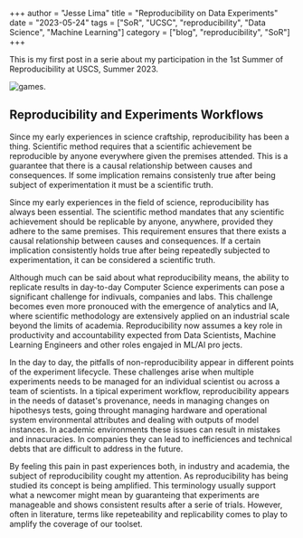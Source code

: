 +++
author = "Jesse Lima"
title = "Reproducibility on Data Experiments"
date = "2023-05-24"
tags = ["SoR", "UCSC", "reproducibility", "Data Science", "Machine Learning"]
category = ["blog", "reproducibility", "SoR"]
+++


This is my first post in a serie about my participation in the 1st Summer of Reproducibility at USCS, Summer 2023.

![games](/images/pipeline1.png).

## Reproducibility and Experiments Workflows

Since my early experiences in science craftship, reproducibility has been a thing. Scientific method requires that a scientific achievement be reproducible by anyone everywhere given the premises attended. This is a guarantee that there is a causal relationship between causes and consequences. If some implication remains consistenly true after being subject of experimentation it must be a scientific truth. 

Since my early experiences in the field of science, reproducibility has always been essential. The scientific method mandates that any scientific achievement should be replicable by anyone, anywhere, provided they adhere to the same premises. This requirement ensures that there exists a causal relationship between causes and consequences. If a certain implication consistently holds true after being repeatedly subjected to experimentation, it can be considered a scientific truth.

Although much can be said about what reproducibility means, the ability to replicate results in day-to-day Computer Science experiments can pose a significant challenge for indivuals, companies and labs. This challenge becomes even more pronouced with the emergence of analytics and IA, where scientific methodology are extensively applied on an industrial scale beyond the limits of academia. Reproducibility now assumes a key role in productivity and accountability expected from Data Scientists, Machine Learning Engineers and other roles engajed in ML/AI pro
jects. 

In the day to day, the pitfalls of non-reproducibility appear in different points of the experiment lifecycle. These challenges arise when multiple experiments needs to be managed for an individual scientist ou across a team of scientists. In a tipical experiment workflow, reproducibility appears in the needs of dataset's provenance, needs in managing changes on hipothesys tests, going throught managing hardware and operational system environmental attributes and dealing with outputs of model instances. In academic environments these issues can result in mistakes and innacuracies. In companies they can lead to inefficiences and technical debts that are difficult to address in the future. 

By feeling this pain in past experiences both, in industry and academia, the subject of reproducibility cought my attention. As reproducibility has being studied its concept is being amplified. This terminology usually support what a newcomer might mean by guaranteing that experiments are manageable and shows consistent results after a serie of trials. However, often in literature, terms like repeteability and replicability comes to play to amplify the coverage of our toolset. 
